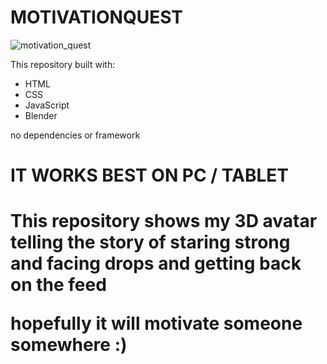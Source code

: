 # MOTIVATIONQUEST
![motivation_quest](https://github.com/Aofficial0/MOTIVATIONQUEST/assets/130147615/bb65fb79-03b5-4cc1-ac66-47af1bcb4c43)

This repository built with:

<ul> 
  <li>HTML</li>
  <li>CSS</li>
  <li>JavaScript</li>
  <li>Blender</li>
</ul>
no dependencies or framework

<h1>IT WORKS BEST ON PC / TABLET <H1>
  
This repository shows  my 3D avatar telling the story of staring strong and facing drops and getting back on the feed 
  
  hopefully it will motivate someone somewhere :)
